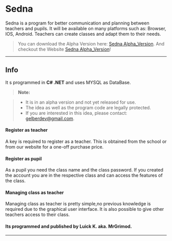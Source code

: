 Sedna
===================


Sedna is a program for better communication and planning between teachers and pupils.
It will be available on many platforms such as: Browser, IOS, Android. Teachers can create classes and adapt them to their needs.

> You can download the Alpha Version here: <i class="icon-download"></i>[Sedna Alpha_Version](https://www.dropbox.com/sh/g7akle3yfvwe4zg/AAAW773kzOcryETKo7MmbLBEa?dl=0).
>  And checkout the Website <i class="icon-refresh"></i>[Sedna Alpha_Version](http://sedna-alpha.tk/)!


----------


Info
-------------

It s programmed in **C# .NET** and uses MYSQL as DataBase.

> **Note:**

> - It is in an alpha version and not yet released for use.
> - The idea as well as the program code are legally protected.
> - If you are interested in this idea, please contact: <i class="icon-mail"></i>gelberdev@gmail.com.
#### <i class="icon-login"></i> Register as teacher
A key is required to register as a teacher. This is obtained from the school or from our website for a one-off purchase price. 

#### <i class="icon-login"></i> Register as pupil
As a pupil you need the class name and the class password. If you created the account you are in the respective class and can access the features of the class.

#### <i class="icon-pencil"></i> Managing class as teacher
Managing class as teacher is pretty simple,no previous knowledge is required due to the graphical user interface.
It is also possible to give other teachers access to their class.

#### Its programmed and published by Luick K. aka. MrGrimod.


----------

